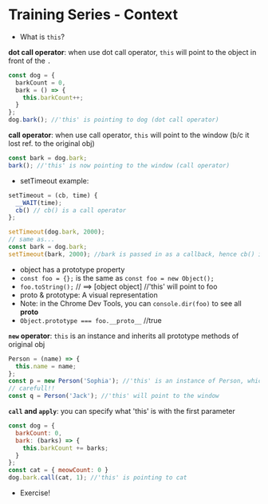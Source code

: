 # Training Series - Context
* What is `this`?

**dot call operator**: when use dot call operator, `this` will point to the object in front of the `.`
```js
const dog = {
  barkCount = 0,
  bark = () => {
    this.barkCount++;
  }
};
dog.bark(); //'this' is pointing to dog (dot call operator)
```

**call operator**: when use call operator, `this` will point to the window (b/c it lost ref. to the original obj)
```js
const bark = dog.bark;
bark(); //'this' is now pointing to the window (call operator)
```

* setTimeout example:
```js
setTimeout = (cb, time) {
  __WAIT(time);
  cb() // cb() is a call operator
};

setTimeout(dog.bark, 2000);
// same as...
const bark = dog.bark;
setTimeout(bark, 2000); //bark is passed in as a callback, hence cb() is a call operator
```

* object has a prototype property
* `const foo = {};` is the same as `const foo = new Object();`
* `foo.toString();` // ==> [object object] //'this' will point to foo
* proto & prototype: A visual representation
* Note: in the Chrome Dev Tools, you can `console.dir(foo)` to see all __proto__
* `Object.prototype === foo.__proto__` //true

**`new` operator**: `this` is an instance and inherits all prototype methods of original obj
```js
Person = (name) => {
  this.name = name;
};
const p = new Person('Sophia'); //'this' is an instance of Person, which inherits all prototypes
// carefull!!
const q = Person('Jack'); //'this' will point to the window
```

**`call` and `apply`**: you can specify what 'this' is with the first parameter
```js
const dog = {
  barkCount: 0,
  bark: (barks) => {
    this.barkCount += barks;
  }
};
const cat = { meowCount: 0 }
dog.bark.call(cat, 1); //'this' is pointing to cat
```
* Exercise!
